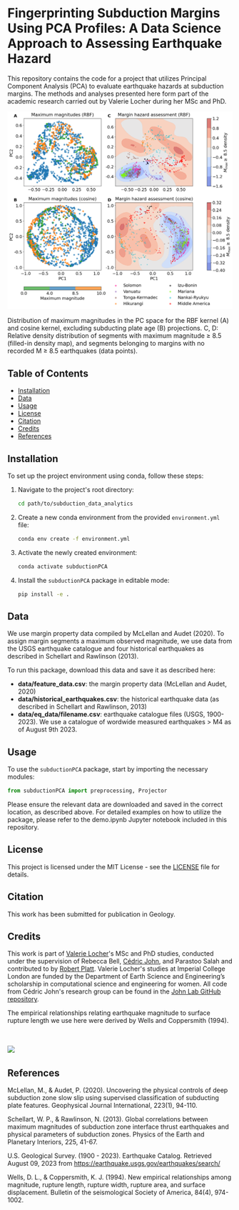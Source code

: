 <!-- #region -->
# Fingerprinting Subduction Margins Using PCA Profiles: A Data Science Approach to Assessing Earthquake Hazard


This repository contains the code for a project that utilizes Principal Component Analysis (PCA) to evaluate earthquake hazards at subduction margins. The methods and analyses presented here form part of the academic research carried out by Valerie Locher during her MSc and PhD.

![alt text](https://github.com/gems-val22/subduction_data_analytics/blob/main/docs/figure_3.png)

Distribution of maximum magnitudes in the PC space for the RBF kernel (A) and cosine kernel, excluding subducting plate age (B) projections. C, D: Relative density distribution of segments with maximum magnitude ≥ 8.5 (filled-in density map), and segments belonging to margins with no recorded M ≥ 8.5 earthquakes (data points).

## Table of Contents
- [Installation](#installation)
- [Data](#data)
- [Usage](#usage)
- [License](#license)
- [Citation](#citation)
- [Credits](#credits)
- [References](#references)


## Installation

To set up the project environment using conda, follow these steps:

1. Navigate to the project's root directory:

    ```bash
    cd path/to/subduction_data_analytics
    ```

2. Create a new conda environment from the provided `environment.yml` file:

    ```bash
    conda env create -f environment.yml
    ```

3. Activate the newly created environment:

    ```bash
    conda activate subductionPCA
    ```

4. Install the `subductionPCA` package in editable mode:

    ```bash
    pip install -e .
    ```


## Data

We use margin property data compiled by McLellan and Audet (2020). To assign margin segments a maximum observed magnitude, we use data from the USGS earthquake catalogue and four historical earthquakes as described in Schellart and Rawlinson (2013). 

To run this package, download this data and save it as described here:
- **data/feature_data.csv**: the margin property data (McLellan and Audet, 2020)
- **data/historical_earthquakes.csv**: the historical earthquake data (as described in Schellart and Rawlinson, 2013)
- **data/eq_data/filename.csv**: earthquake catalogue files (USGS, 1900-2023). We use a catalogue of wordwide measured earthquakes > M4 as of August 9th 2023. 


## Usage

To use the `subductionPCA` package, start by importing the necessary modules:
<!-- #endregion -->

```python
from subductionPCA import preprocessing, Projector
```
<!-- #region -->
Please ensure the relevant data are downloaded and saved in the correct location, as described above. For detailed examples on how to utilize the package, please refer to the demo.ipynb Jupyter notebook included in this repository.

## License

This project is licensed under the MIT License - see the [LICENSE](LICENSE) file for details.


## Citation

This work has been submitted for publication in Geology.


## Credits

This work is part of [Valerie Locher](https://github.com/gems-val22)'s MSc and PhD studies, conducted under the supervision of Rebecca Bell, [Cédric John](https://github.com/cedricmjohn), and Parastoo Salah and contributed to by [Robert Platt](https://github.com/rob-platt). Valerie Locher's studies at Imperial College London are funded by the Department of Earth Science and Engineering’s scholarship in computational science and engineering for women. All code from Cédric John's research group can be found in the [John Lab GitHub repository](https://github.com/johnlab-research).

The empirical relationships relating earthquake magnitude to surface rupture length we use here were derived by Wells and Coppersmith (1994).

<br>
<br>

<a href="https://www.john-lab.org">
<img src="https://www.john-lab.org/wp-content/uploads/2023/01/footer_small_logo.png" style="width:220px">
</a>


## References

McLellan, M., & Audet, P. (2020). Uncovering the physical controls of deep subduction zone slow slip using supervised classification of subducting plate features. Geophysical Journal International, 223(1), 94-110. 

Schellart, W. P., & Rawlinson, N. (2013). Global correlations between maximum magnitudes of subduction zone interface thrust earthquakes and physical parameters of subduction zones. Physics of the Earth and Planetary Interiors, 225, 41-67. 

U.S. Geological Survey. (1900 - 2023). Earthquake Catalog. Retrieved August 09, 2023 from https://earthquake.usgs.gov/earthquakes/search/

Wells, D. L., & Coppersmith, K. J. (1994). New empirical relationships among magnitude, rupture length, rupture width, rupture area, and surface displacement. Bulletin of the seismological Society of America, 84(4), 974-1002.
<!-- #endregion -->

```python

```
